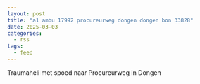 ```yaml
---
layout: post
title: "a1 ambu 17992 procureurweg dongen dongen bon 33828"
date: 2025-03-03
categories: 
  - rss
tags: 
  - feed
---
```


Traumaheli met spoed naar Procureurweg in Dongen
